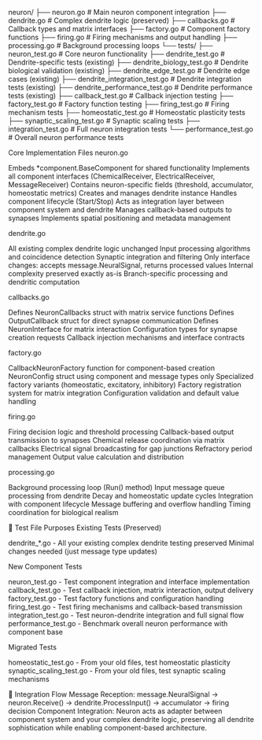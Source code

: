 neuron/
├── neuron.go                       # Main neuron component integration
├── dendrite.go                     # Complex dendrite logic (preserved)
├── callbacks.go                    # Callback types and matrix interfaces
├── factory.go                      # Component factory functions
├── firing.go                       # Firing mechanisms and output handling
├── processing.go                   # Background processing loops
└── tests/
    ├── neuron_test.go              # Core neuron functionality
    ├── dendrite_test.go            # Dendrite-specific tests (existing)
    ├── dendrite_biology_test.go    # Dendrite biological validation (existing)
    ├── dendrite_edge_test.go       # Dendrite edge cases (existing)
    ├── dendrite_integration_test.go # Dendrite integration tests (existing)
    ├── dendrite_performance_test.go # Dendrite performance tests (existing)
    ├── callback_test.go            # Callback injection testing
    ├── factory_test.go             # Factory function testing
    ├── firing_test.go              # Firing mechanism tests
    ├── homeostatic_test.go         # Homeostatic plasticity tests
    ├── synaptic_scaling_test.go    # Synaptic scaling tests
    ├── integration_test.go         # Full neuron integration tests
    └── performance_test.go         # Overall neuron performance tests


Core Implementation Files
neuron.go

Embeds *component.BaseComponent for shared functionality
Implements all component interfaces (ChemicalReceiver, ElectricalReceiver, MessageReceiver)
Contains neuron-specific fields (threshold, accumulator, homeostatic metrics)
Creates and manages dendrite instance
Handles component lifecycle (Start/Stop)
Acts as integration layer between component system and dendrite
Manages callback-based outputs to synapses
Implements spatial positioning and metadata management

dendrite.go 

All existing complex dendrite logic unchanged
Input processing algorithms and coincidence detection
Synaptic integration and filtering
Only interface changes: accepts message.NeuralSignal, returns processed values
Internal complexity preserved exactly as-is
Branch-specific processing and dendritic computation

callbacks.go

Defines NeuronCallbacks struct with matrix service functions
Defines OutputCallback struct for direct synapse communication
Defines NeuronInterface for matrix interaction
Configuration types for synapse creation requests
Callback injection mechanisms and interface contracts

factory.go

CallbackNeuronFactory function for component-based creation
NeuronConfig struct using component and message types only
Specialized factory variants (homeostatic, excitatory, inhibitory)
Factory registration system for matrix integration
Configuration validation and default value handling

firing.go

Firing decision logic and threshold processing
Callback-based output transmission to synapses
Chemical release coordination via matrix callbacks
Electrical signal broadcasting for gap junctions
Refractory period management
Output value calculation and distribution

processing.go

Background processing loop (Run() method)
Input message queue processing from dendrite
Decay and homeostatic update cycles
Integration with component lifecycle
Message buffering and overflow handling
Timing coordination for biological realism


🧪 Test File Purposes
Existing Tests (Preserved)

dendrite_*.go - All your existing complex dendrite testing preserved
Minimal changes needed (just message type updates)

New Component Tests

neuron_test.go - Test component integration and interface implementation
callback_test.go - Test callback injection, matrix interaction, output delivery
factory_test.go - Test factory functions and configuration handling
firing_test.go - Test firing mechanisms and callback-based transmission
integration_test.go - Test neuron-dendrite integration and full signal flow
performance_test.go - Benchmark overall neuron performance with component base

Migrated Tests

homeostatic_test.go - From your old files, test homeostatic plasticity
synaptic_scaling_test.go - From your old files, test synaptic scaling mechanisms


🔄 Integration Flow
Message Reception:
message.NeuralSignal → neuron.Receive() → dendrite.ProcessInput() → accumulator → firing decision
Component Integration:
Neuron acts as adapter between component system and your complex dendrite logic, preserving all dendrite sophistication while enabling component-based architecture.